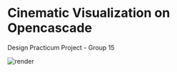# Cinematic Visualization on Opencascade
Design Practicum Project - Group 15


![render](https://github.com/satyam-kr03/DesignPracticum/assets/126661857/d1fb3741-d26e-4c42-83c1-e775e4e9bb10)
